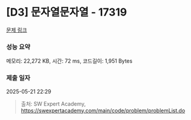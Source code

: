 # [D3] 문자열문자열 - 17319 

[문제 링크](https://swexpertacademy.com/main/code/problem/problemDetail.do?contestProbId=AYgEiwbKy48DFARP) 

### 성능 요약

메모리: 22,272 KB, 시간: 72 ms, 코드길이: 1,951 Bytes

### 제출 일자

2025-05-21 22:29



> 출처: SW Expert Academy, https://swexpertacademy.com/main/code/problem/problemList.do